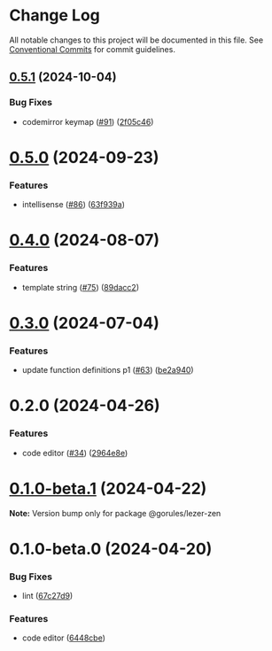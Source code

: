 # Change Log

All notable changes to this project will be documented in this file.
See [Conventional Commits](https://conventionalcommits.org) for commit guidelines.

## [0.5.1](https://github.com/lezer-parser/json/compare/@gorules/lezer-zen@0.5.0...@gorules/lezer-zen@0.5.1) (2024-10-04)

### Bug Fixes

- codemirror keymap ([#91](https://github.com/lezer-parser/json/issues/91)) ([2f05c46](https://github.com/lezer-parser/json/commit/2f05c467d6afe130becf927ed2bf948178972692))

# [0.5.0](https://github.com/lezer-parser/json/compare/@gorules/lezer-zen@0.4.0...@gorules/lezer-zen@0.5.0) (2024-09-23)

### Features

- intellisense ([#86](https://github.com/lezer-parser/json/issues/86)) ([63f939a](https://github.com/lezer-parser/json/commit/63f939a1a06bdeef1f647bcccc9b7a18c2e956c1))

# [0.4.0](https://github.com/lezer-parser/json/compare/@gorules/lezer-zen@0.3.0...@gorules/lezer-zen@0.4.0) (2024-08-07)

### Features

- template string ([#75](https://github.com/lezer-parser/json/issues/75)) ([89dacc2](https://github.com/lezer-parser/json/commit/89dacc25d2d647260a059a1e57aefdb9f905d20d))

# [0.3.0](https://github.com/lezer-parser/json/compare/@gorules/lezer-zen@0.2.0...@gorules/lezer-zen@0.3.0) (2024-07-04)

### Features

- update function definitions p1 ([#63](https://github.com/lezer-parser/json/issues/63)) ([be2a940](https://github.com/lezer-parser/json/commit/be2a940f474702746b8331077a42932f34139d03))

# 0.2.0 (2024-04-26)

### Features

- code editor ([#34](https://github.com/lezer-parser/json/issues/34)) ([2964e8e](https://github.com/lezer-parser/json/commit/2964e8ed20d422c65d8eefdad92d08eae2665913))

# [0.1.0-beta.1](https://github.com/lezer-parser/json/compare/@gorules/lezer-zen@0.1.0-beta.0...@gorules/lezer-zen@0.1.0-beta.1) (2024-04-22)

**Note:** Version bump only for package @gorules/lezer-zen

# 0.1.0-beta.0 (2024-04-20)

### Bug Fixes

- lint ([67c27d9](https://github.com/lezer-parser/json/commit/67c27d90e097597105df09db290640b8cf34f763))

### Features

- code editor ([6448cbe](https://github.com/lezer-parser/json/commit/6448cbeaabe4cd3c7258bf40244972efe507a4ee))
